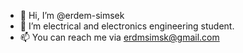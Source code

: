 - 👋 Hi, I’m @erdem-simsek
- 👀 I’m electrical and electronics engineering student.
- 📫 You can reach me via erdmsimsk@gmail.com

